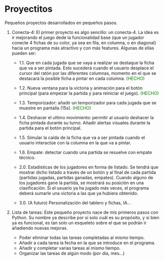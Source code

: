 # Proyectitos 
Pequeños proyectos desarrollados en pequeños pasos.

1. Conecta-4: El primer proyecto es algo sencillo: un conecta-4. La idea es ir mejorando el juego dede la funcionalidad base (que un jugador conecte 4 fichas de su color, ya sea en fila, en columna, o en diagonal) hacia un programa más atractivo y con más features. Algunas de ellas pueden ser:

    - 1.1. Que en cada jugada que se vaya a realizar se destaque la ficha que va a ser pintada. Esto sucederá cuando el usuario desplace el cursor del ratón por las diferentes columnas, momento en el que se destacará la posible ficha a pintar en cada columna. <span style="color:green"> (HECHO) </span>

    - 1.2. Nueva ventana para la victoria y animación para el botón principal (para empezar la partida y para reiniciar el juego). <span style="color:green"> (HECHO) </span>

    - 1.3. Temporizador: añadir un temporizador para cada jugada que se muestre en pantalla (15s). <span style="color:green"> (HECHO) </span>

    - 1.4. Deshacer el ultimo movimiento: permitir al usuario deshacer la ficha pintada durante su turno. Añadir alertas visuales durante la partida para el botón principal.

    - 1.5. Simular la caída de la ficha que va a ser pintada cuando el usuario interactúe con la columna en la que va a pintar.

    - 1.6. Empate: detectar cuando una partida se resuelve con empate técnico.

    - 2.0. Estadisticas de los jugadores en forma de listado. Se tendrá que mostrar dicho listado a través de un botón y al final de cada partida (partidas jugadas, partidas ganadas, empates). Cuando alguno de los jugadores gane la partida, se mostrará su posición en una clasificación. Si el usuario ya ha jugado más veces, el programa deberá sumarle una victoria a las que ya hubiera obtenido.

    - 3.0. (A futuro) Personalización del tablero y fichas, IA...
    

2. Lista de tareas: Este pequeño proyecto nace de mis primeros pasos con Python. Su nombre ya describe por sí solo cuál es su propósito, y si bien ya es funcional, es tan solo un esqueleto sobre el que se podrán ir añadiendo nuevas mejoras. 

    - Poder eliminar todas las tareas completadas al mismo tiempo.
    - Añadir a cada tarea la fecha en la que se introduce en el programa.
    - Añadir y completar varias tareas al mismo tiempo.
    - Organizar las tareas de algún modo (por día, mes...)
